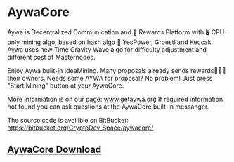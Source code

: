 # AywaCore
Aywa is Decentralized Communication and 🎁 Rewards Platform with 🖥 CPU-only mining algo, based on hash algo 🔐 YesPower, Groestl and Keccak. Aywa uses new Time Gravity Wave algo for difficulty adjustment and different cost of Masternodes.

Enjoy Aywa built-in IdeaMining. Many proposals already sends rewards🎁🎁🎁 their owners. Needs some AYWA for proposal? No problem! Just press "Start Mining" button at your AywaCore.

More information is on our page: www.getaywa.org
If required information not found you can ask questions at the AywaCore built-in messanger. 

The source code is availible on BitBucket: https://bitbucket.org/CryptoDev_Space/aywacore/

## [AywaCore Download](https://github.com/GetAywa/AywaCore/releases)
